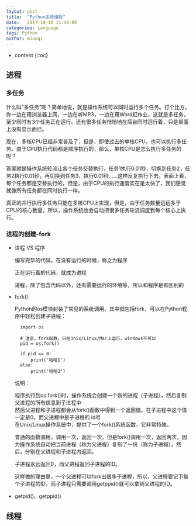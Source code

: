```yaml
---
layout: post
title:  "Python系统编程"
date:   2017-10-10 11:40:00
categories: Language
tags: Python
author: miaoqi
---
```


* content
{:toc}

## 进程

### 多任务

什么叫“多任务”呢？简单地说，就是操作系统可以同时运行多个任务。打个比方，你一边在用浏览器上网，一边在听MP3，一边在用Word赶作业，这就是多任务，至少同时有3个任务正在运行。还有很多任务悄悄地在后台同时运行着，只是桌面上没有显示而已。

现在，多核CPU已经非常普及了，但是，即使过去的单核CPU，也可以执行多任务。由于CPU执行代码都是顺序执行的，那么，单核CPU是怎么执行多任务的呢？

答案就是操作系统轮流让各个任务交替执行，任务1执行0.01秒，切换到任务2，任务2执行0.01秒，再切换到任务3，执行0.01秒……这样反复执行下去。表面上看，每个任务都是交替执行的，但是，由于CPU的执行速度实在是太快了，我们感觉就像所有任务都在同时执行一样。

真正的并行执行多任务只能在多核CPU上实现，但是，由于任务数量远远多于CPU的核心数量，所以，操作系统也会自动把很多任务轮流调度到每个核心上执行。

### 进程的创建-fork

* 进程 VS 程序

    编写完毕的代码，在没有运行的时候，称之为程序

    正在运行着的代码，就成为进程
    
    进程，除了包含代码以外，还有需要运行的环境等，所以和程序是有区别的

* fork()

    Python的os模块封装了常见的系统调用，其中就包括fork，可以在Python程序中轻松创建子进程：

        import os

        # 注意，fork函数，只在Unix/Linux/Mac上运行，windows不可以
        pid = os.fork()
    
        if pid == 0:
            print('哈哈1')
        else:
            print('哈哈2')	

    说明：

    程序执行到os.fork()时，操作系统会创建一个新的进程（子进程），然后复制父进程的所有信息到子进程中      
    然后父进程和子进程都会从fork()函数中得到一个返回值，在子进程中这个值一定是0，而父进程中是子进程的 id号        
    在Unix/Linux操作系统中，提供了一个fork()系统函数，它非常特殊。
    
    普通的函数调用，调用一次，返回一次，但是fork()调用一次，返回两次，因为操作系统自动把当前进程（称为父进程）复制了一份（称为子进程），然后，分别在父进程和子进程内返回。
    
    子进程永远返回0，而父进程返回子进程的ID。
    
    这样做的理由是，一个父进程可以fork出很多子进程，所以，父进程要记下每个子进程的ID，而子进程只需要调用getppid()就可以拿到父进程的ID。
            
* getpid()、getppid()


## 线程
		
		
		
		
		
		
	
		
		
		
 		
		
	
	
	

	
	
	
	
	
	
	
	
	
	
		
		
		
		
	
	
		
		








































